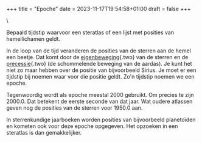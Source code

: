 +++
title = "Epoche"
date = 2023-11-17T19:54:58+01:00
draft = false
+++

\

Bepaald tijdstip waarvoor een steratlas of een lijst met posities van
hemellichamen geldt.

In de loop van de tijd veranderen de posities van de sterren aan de
hemel een beetje. Dat komt door de [eigenbeweging](eigenbew.html){.two}
van de sterren en de [precessie](precessi.html){.two} (de schommelende
beweging van de aardas). Je kunt het niet zo maar hebben over de positie
van bijvoorbeeld Sirius. Je moet er een tijdstip bij noemen waar voor
die positie geldt. Zo\'n tijdstip noemen we een epoche.

Tegenwoordig wordt als epoche meestal 2000 gebruikt. Om precies te zijn
2000.0. Dat betekent de eerste seconde van dat jaar. Wat oudere atlassen
geven nog de posities van de sterren voor 1950.0 aan.

In sterrenkundige jaarboeken worden posities van bijvoorbeeld
planetoïden en kometen ook voor deze epoche opgegeven. Het opzoeken in
een steratlas is dan gemakkelijker.

